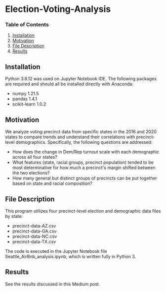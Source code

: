 # Election-Voting-Analysis

### Table of Contents
1. [Installation](#installation)
2. [Motivation](#motivation)
3. [File Description](#files)
4. [Results](#results)

## Installation <a name="installation"></a>
Python 3.8.12 was used on Jupyter Notebook IDE. The following packages are required and should all be installed directly with Anaconda:
- numpy 1.21.5
- pandas 1.4.1
- scikit-learn 1.0.2

## Motivation <a name="motivation"></a>
We analyze voting precinct data from specific states in the 2016 and 2020 states to compare trends and understand their correlations with precinct-level demographics. Specifically, the following questions are addressed:
- How does the change in Dem/Rep turnout scale with each demographic across all four states?
- What features (state, racial groups, precinct population) tended to be most determinative for how much a precinct's margin shifted between the two elections?
- How many general but distinct groups of precincts can be put together based on state and racial composition?

## File Description <a name="files"></a>
This program utilizes four precinct-level election and demographic data files by state:
- precinct-data-AZ.csv
- precinct-data-GA.csv
- precinct-data-NC.csv
- precinct-data-TX.csv

The code is executed in the Jupyter Notebook file Seattle_AirBnb_analysis.ipynb, which is written fully in Python 3.

## Results <a name="results"></a>
See the results discussed in this Medium post.

